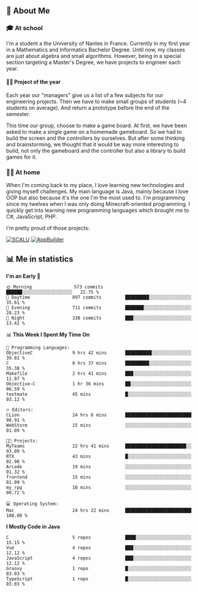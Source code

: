 ## 👀 About Me

### 🎓 At school

I'm a student a the University of Nantes in France. Currently in my first year in a Mathematics and Informatics Bachelor Degree. Until now, my classes are just about algebra and small algorithms. However, being in a special section targeting a Master's Degree, we have projects to engineer each year. 

#### 🔧🔬 Project of the year

Each year our "managers" give us a list of a few subjects for our engineering projects. Then we have to make small groups of students (~4 students on average). And return a prototype before the end of the semester.

This time our group, choose to make a game board. At first, we have been asked to make a single game on a homemade gameboard. So we had to build the screen and the controllers by ourselves. 
But after some thinking and brainstorming, we thought that it would be way more interesting to build, not only the gameboard and the controller but also a library to build games for it.

### 👨‍💻 At home

When I'm coming back to my place, I love learning new technologies and giving myself challenges. My main language is Java, mainly because I love OOP but also because it's the one I'm the most used to. I'm programming since my twelves when I was only doing Minecraft-oriented programming.  I quickly get into learning new programming languages which brought me to C#, JavaScript, PHP. 

I'm pretty proud of those projects:

[![SCALU](https://github-readme-stats.vercel.app/api/pin?username=renardfute&repo=SCALU)](https://github.com/renardfute/scalu)
[![AppBuilder](https://github-readme-stats.vercel.app/api/pin?username=pulsedev2&repo=AppBuilder)](https://github.com/pulsedev2/AppBuilder)

## 📊 Me in statistics
<!--START_SECTION:waka-->
**I'm an Early 🐤** 

```text
🌞 Morning                573 commits         ██████░░░░░░░░░░░░░░░░░░░   22.75 % 
🌆 Daytime                897 commits         █████████░░░░░░░░░░░░░░░░   35.61 % 
🌃 Evening                711 commits         ███████░░░░░░░░░░░░░░░░░░   28.23 % 
🌙 Night                  338 commits         ███░░░░░░░░░░░░░░░░░░░░░░   13.42 % 
```


📊 **This Week I Spent My Time On** 

```text
💬 Programming Languages: 
ObjectiveC               9 hrs 42 mins       ██████████░░░░░░░░░░░░░░░   39.81 % 
C                        8 hrs 37 mins       █████████░░░░░░░░░░░░░░░░   35.38 % 
Makefile                 2 hrs 41 mins       ███░░░░░░░░░░░░░░░░░░░░░░   11.07 % 
Objective-C              1 hr 36 mins        ██░░░░░░░░░░░░░░░░░░░░░░░   06.59 % 
textmate                 45 mins             █░░░░░░░░░░░░░░░░░░░░░░░░   03.12 % 

🔥 Editors: 
CLion                    24 hrs 6 mins       █████████████████████████   98.91 % 
WebStorm                 15 mins             ░░░░░░░░░░░░░░░░░░░░░░░░░   01.09 % 

🐱‍💻 Projects: 
MyTeams                  22 hrs 41 mins      ███████████████████████░░   93.09 % 
RTX                      43 mins             █░░░░░░░░░░░░░░░░░░░░░░░░   02.98 % 
Arcade                   19 mins             ░░░░░░░░░░░░░░░░░░░░░░░░░   01.32 % 
frontend                 15 mins             ░░░░░░░░░░░░░░░░░░░░░░░░░   01.09 % 
my_rpg                   10 mins             ░░░░░░░░░░░░░░░░░░░░░░░░░   00.72 % 

💻 Operating System: 
Mac                      24 hrs 22 mins      █████████████████████████   100.00 % 
```

**I Mostly Code in Java** 

```text
C                        5 repos             ████░░░░░░░░░░░░░░░░░░░░░   15.15 % 
Vue                      4 repos             ███░░░░░░░░░░░░░░░░░░░░░░   12.12 % 
JavaScript               4 repos             ███░░░░░░░░░░░░░░░░░░░░░░   12.12 % 
Groovy                   1 repo              █░░░░░░░░░░░░░░░░░░░░░░░░   03.03 % 
TypeScript               1 repo              █░░░░░░░░░░░░░░░░░░░░░░░░   03.03 % 
```




<!--END_SECTION:waka-->
